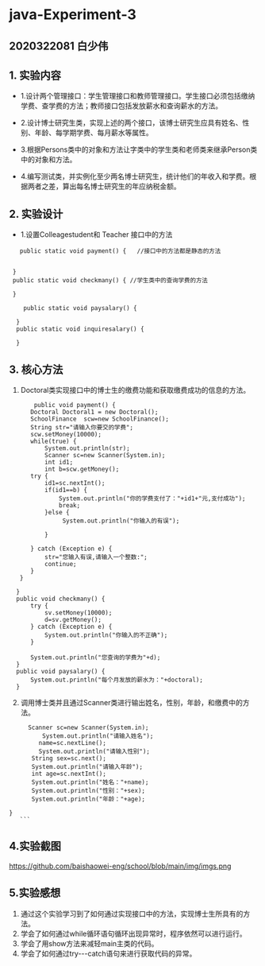 # java-Experiment-3
## 2020322081    白少伟
## 1. 实验内容
+ 1.设计两个管理接口：学生管理接口和教师管理接口。学生接口必须包括缴纳学费、查学费的方法；教师接口包括发放薪水和查询薪水的方法。

+ 2.设计博士研究生类，实现上述的两个接口，该博士研究生应具有姓名、性别、年龄、每学期学费、每月薪水等属性。    

+ 3.根据Persons类中的对象和方法让字类中的学生类和老师类来继承Person类中的对象和方法。

+ 4.编写测试类，并实例化至少两名博士研究生，统计他们的年收入和学费。根据两者之差，算出每名博士研究生的年应纳税金额。
## 2. 实验设计

+ 1.设置Colleagestudent和 Teacher 接口中的方法
```
   public static void payment() {   //接口中的方法都是静态的方法	 
 

 }
 public static void checkmany() { //学生类中的查询学费的方法
	
 }
	
	public static void paysalary() {
	
  }
  public static void inquiresalary() {
	
  }
```
 ## 3. 核心方法
 
 1. Doctoral类实现接口中的博士生的缴费功能和获取缴费成功的信息的方法。
  
  ```
         public void payment() {
		Doctoral Doctoral1 = new Doctoral();
		SchoolFinance  scw=new SchoolFinance();
		String str="请输入你要交的学费";
		scw.setMoney(10000);
		while(true) {
			System.out.println(str);
			Scanner sc=new Scanner(System.in);
			int id1;
			int b=scw.getMoney();
    	try {
    		id1=sc.nextInt();
    		if(id1==b) {
    			System.out.println("你的学费支付了："+id1+"元,支付成功");
         		break;
    		}else {
    			 System.out.println("你输入的有误");
    			 
    		}
     		
		} catch (Exception e) {
			str="您输入有误,请输入一个整数:";
			continue;
		} 	
     }
		
	}
	public void checkmany() {
		try {
			sv.setMoney(10000);
			d=sv.getMoney();
		} catch (Exception e) {
			System.out.println("你输入的不正确");
		}
		
		System.out.println("您查询的学费为"+d);
	}
	public void paysalary() {
		System.out.println("每个月发放的薪水为："+doctoral);
	}
  
  ```
  2. 调用博士类并且通过Scanner类进行输出姓名，性别，年龄，和缴费中的方法。
      ```
        Scanner sc=new Scanner(System.in);
		    System.out.println("请输入姓名");
		   name=sc.nextLine();
		   System.out.println("请输入性别");
	     String sex=sc.next();
	     System.out.println("请输入年龄");
	     int age=sc.nextInt();
	     System.out.println("姓名："+name);
	     System.out.println("性别："+sex);
	     System.out.println("年龄："+age);
	}
       ```
   
  ## 4.实验截图
  https://github.com/baishaowei-eng/school/blob/main/img/imgs.png
  ## 5.实验感想

  1. 通过这个实验学习到了如何通过实现接口中的方法，实现博士生所具有的方法。
  2. 学会了如何通过while循环语句循环出现异常时，程序依然可以进行运行。
  3. 学会了用show方法来减轻main主类的代码。
  4. 学会了如何通过try---catch语句来进行获取代码的异常。
